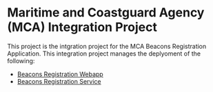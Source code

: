 # Maritime and Coastguard Agency (MCA) Integration Project

This project is the intgration project for the MCA Beacons Registration Application. This integration project manages the deplyoment of the following:

- [Beacons Registration Webapp](https://github.com/madetech/mca-beacons-webapp)
- [Beacons Registration Service](https://github.com/madetech/mca-beacons-service)
